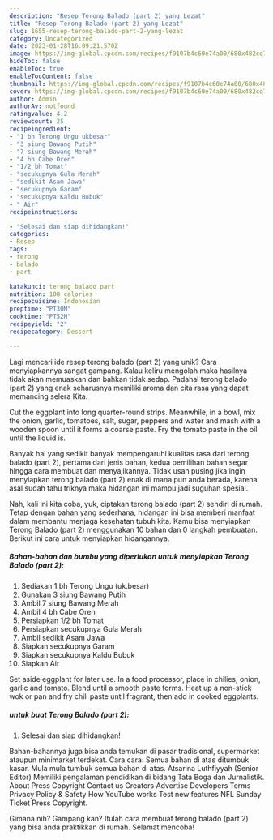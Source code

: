 ```yaml
---
description: "Resep Terong Balado (part 2) yang Lezat"
title: "Resep Terong Balado (part 2) yang Lezat"
slug: 1655-resep-terong-balado-part-2-yang-lezat
category: Uncategorized
date: 2023-01-28T16:09:21.570Z
image: https://img-global.cpcdn.com/recipes/f9107b4c60e74a00/680x482cq70/terong-balado-part-2-foto-resep-utama.jpg
hideToc: false
enableToc: true
enableTocContent: false
thumbnail: https://img-global.cpcdn.com/recipes/f9107b4c60e74a00/680x482cq70/terong-balado-part-2-foto-resep-utama.jpg
cover: https://img-global.cpcdn.com/recipes/f9107b4c60e74a00/680x482cq70/terong-balado-part-2-foto-resep-utama.jpg
author: Admin
authorAv: notfound
ratingvalue: 4.2
reviewcount: 25
recipeingredient:
- "1 bh Terong Ungu ukbesar"
- "3 siung Bawang Putih"
- "7 siung Bawang Merah"
- "4 bh Cabe Oren"
- "1/2 bh Tomat"
- "secukupnya Gula Merah"
- "sedikit Asam Jawa"
- "secukupnya Garam"
- "secukupnya Kaldu Bubuk"
- " Air"
recipeinstructions:

- "Selesai dan siap dihidangkan!"
categories:
- Resep
tags:
- terong
- balado
- part

katakunci: terong balado part 
nutrition: 108 calories
recipecuisine: Indonesian
preptime: "PT30M"
cooktime: "PT52M"
recipeyield: "2"
recipecategory: Dessert

---
```





Lagi mencari ide resep terong balado (part 2) yang unik? Cara menyiapkannya sangat gampang. Kalau keliru mengolah maka hasilnya tidak akan memuaskan dan bahkan tidak sedap. Padahal terong balado (part 2) yang enak seharusnya memiliki aroma dan cita rasa yang dapat memancing selera Kita.





Cut the eggplant into long quarter-round strips. Meanwhile, in a bowl, mix the onion, garlic, tomatoes, salt, sugar, peppers and water and mash with a wooden spoon until it forms a coarse paste. Fry the tomato paste in the oil until the liquid is.

Banyak hal yang sedikit banyak mempengaruhi kualitas rasa dari terong balado (part 2), pertama dari jenis bahan, kedua pemilihan bahan segar hingga cara membuat dan menyajikannya. Tidak usah pusing jika ingin menyiapkan terong balado (part 2) enak di mana pun anda berada, karena asal sudah tahu triknya maka hidangan ini mampu jadi suguhan spesial.






Nah, kali ini kita coba, yuk, ciptakan terong balado (part 2) sendiri di rumah. Tetap dengan bahan yang sederhana, hidangan ini bisa memberi manfaat dalam membantu menjaga kesehatan tubuh kita. Kamu bisa menyiapkan Terong Balado (part 2) menggunakan 10 bahan dan 0 langkah pembuatan. Berikut ini cara untuk menyiapkan hidangannya.

<!--inarticleads1-->

##### Bahan-bahan dan bumbu yang diperlukan untuk menyiapkan Terong Balado (part 2):

1. Sediakan 1 bh Terong Ungu (uk.besar)
1. Gunakan 3 siung Bawang Putih
1. Ambil 7 siung Bawang Merah
1. Ambil 4 bh Cabe Oren
1. Persiapkan 1/2 bh Tomat
1. Persiapkan secukupnya Gula Merah
1. Ambil sedikit Asam Jawa
1. Siapkan secukupnya Garam
1. Siapkan secukupnya Kaldu Bubuk
1. Siapkan  Air


Set aside eggplant for later use. In a food processor, place in chilies, onion, garlic and tomato. Blend until a smooth paste forms. Heat up a non-stick wok or pan and fry chili paste until fragrant, then add in cooked eggplants. 

<!--inarticleads2-->

#####  untuk buat Terong Balado (part 2):


1. Selesai dan siap dihidangkan!

Bahan-bahannya juga bisa anda temukan di pasar tradisional, supermarket ataupun minimarket terdekat. Cara cara: Semua bahan di atas ditumbuk kasar. Mula mula tumbuk semua bahan di atas. Atsarina Luthfiyyah (Senior Editor) Memiliki pengalaman pendidikan di bidang Tata Boga dan Jurnalistik. About Press Copyright Contact us Creators Advertise Developers Terms Privacy Policy &amp; Safety How YouTube works Test new features NFL Sunday Ticket Press Copyright. 

Gimana nih? Gampang kan? Itulah cara membuat terong balado (part 2) yang bisa anda praktikkan di rumah. Selamat mencoba!

